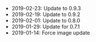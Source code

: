 - 2019-02-23: Update to 0.9.3
- 2019-02-19: Update to 0.9.2
- 2019-02-01: Update to 0.8.0
- 2019-01-29: Update for 0.7.1
- 2019-01-14: Force image update
